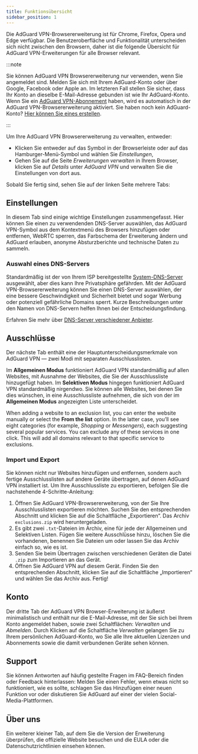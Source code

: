 ```yaml
---
title: Funktionsübersicht
sidebar_position: 1
---
```


Die AdGuard VPN-Browsererweiterung ist für Chrome, Firefox, Opera und Edge verfügbar. Die Benutzeroberfläche und Funktionalität unterscheiden sich nicht zwischen den Browsern, daher ist die folgende Übersicht für AdGuard VPN-Erweiterungen für alle Browser relevant.

:::note

Sie können AdGuard VPN Browsererweiterung nur verwenden, wenn Sie angemeldet sind. Melden Sie sich mit Ihrem AdGuard-Konto oder über Google, Facebook oder Apple an. Im letzteren Fall stellen Sie sicher, dass Ihr Konto an dieselbe E-Mail-Adresse gebunden ist wie Ihr AdGuard-Konto. Wenn Sie ein [AdGuard VPN-Abonnement](/general/subscription) haben, wird es automatisch in der AdGuard VPN-Browsererweiterung aktiviert. Sie haben noch kein AdGuard-Konto? [Hier können Sie eines erstellen](https://auth.adguard.com/registration.html).

:::

Um Ihre AdGuard VPN Browsererweiterung zu verwalten, entweder:

- Klicken Sie entweder auf das Symbol in der Browserleiste oder auf das Hamburger-Menü-Symbol und wählen Sie *Einstellungen*,
- Gehen Sie auf die Seite *Erweiterungen verwalten* in Ihrem Browser, klicken Sie auf *Details* unter *AdGuard VPN* und verwalten Sie die Einstellungen von dort aus.

Sobald Sie fertig sind, sehen Sie auf der linken Seite mehrere Tabs:

## Einstellungen

In diesem Tab sind einige wichtige Einstellungen zusammengefasst. Hier können Sie einen zu verwendenden DNS-Server auswählen, das AdGuard VPN-Symbol aus dem Kontextmenü des Browsers hinzufügen oder entfernen, WebRTC sperren, das Farbschema der Erweiterung ändern und AdGuard erlauben, anonyme Absturzberichte und technische Daten zu sammeln.

### Auswahl eines DNS-Servers

Standardmäßig ist der von Ihrem ISP bereitgestellte [System-DNS-Server](https://adguard-dns.io/kb/general/dns-filtering/#what-is-dns) ausgewählt, aber dies kann Ihre Privatsphäre gefährden. Mit der AdGuard VPN-Browsererweiterung können Sie einen DNS-Server auswählen, der eine bessere Geschwindigkeit und Sicherheit bietet und sogar Werbung oder potenziell gefährliche Domains sperrt. Kurze Beschreibungen unter den Namen von DNS-Servern helfen Ihnen bei der Entscheidungsfindung.

Erfahren Sie mehr über [DNS-Server verschiedener Anbieter](https://adguard-dns.io/kb/general/dns-providers/).

## Ausschlüsse

Der nächste Tab enthält eine der Hauptunterscheidungsmerkmale von AdGuard VPN — zwei Modi mit separaten Ausschlusslisten.

Im **Allgemeinen Modus** funktioniert AdGuard VPN standardmäßig auf allen Websites, mit Ausnahme der Websites, die Sie der Ausschlussliste hinzugefügt haben. Im **Selektiven Modus** hingegen funktioniert AdGuard VPN standardmäßig nirgendwo. Sie können alle Websites, bei denen Sie dies wünschen, in eine Ausschlussliste aufnehmen, die sich von der im **Allgemeinen Modus** angezeigten Liste unterscheidet.

When adding a website to an exclusion list, you can enter the website manually or select the **From the list** option. In the latter case, you’ll see eight categories (for example, *Shopping* or *Messengers*), each suggesting several popular services. You can exclude any of these services in one click. This will add all domains relevant to that specific service to exclusions.

### Import und Export

Sie können nicht nur Websites hinzufügen und entfernen, sondern auch fertige Ausschlusslisten auf andere Geräte übertragen, auf denen AdGuard VPN installiert ist. Um Ihre Ausschlussliste zu exportieren, befolgen Sie die nachstehende 4-Schritte-Anleitung:

1. Öffnen Sie AdGuard VPN-Browsererweiterung, von der Sie Ihre Ausschlusslisten exportieren möchten. Suchen Sie den entsprechenden Abschnitt und klicken Sie auf die Schaltfläche „Exportieren“. Das Archiv `exclusions.zip` wird heruntergeladen.
1. Es gibt zwei `.txt`-Dateien im Archiv, eine für jede der Allgemeinen und Selektiven Listen. Fügen Sie weitere Ausschlüsse hinzu, löschen Sie die vorhandenen, benennen Sie Dateien um oder lassen Sie das Archiv einfach so, wie es ist.
1. Senden Sie beim Übertragen zwischen verschiedenen Geräten die Datei `.zip` zum Importieren an das Gerät.
1. Öffnen Sie AdGuard VPN auf diesem Gerät. Finden Sie den entsprechenden Abschnitt, klicken Sie auf die Schaltfläche „Importieren“ und wählen Sie das Archiv aus. Fertig!

## Konto

Der dritte Tab der AdGuard VPN Browser-Erweiterung ist äußerst minimalistisch und enthält nur die E-Mail-Adresse, mit der Sie sich bei Ihrem Konto angemeldet haben, sowie zwei Schaltflächen: *Verwalten* und *Abmelden*. Durch Klicken auf die Schaltfläche *Verwalten* gelangen Sie zu Ihrem persönlichen AdGuard-Konto, wo Sie alle Ihre aktuellen Lizenzen und Abonnements sowie die damit verbundenen Geräte sehen können.

## Support

Sie können Antworten auf häufig gestellte Fragen im FAQ-Bereich finden oder Feedback hinterlassen: Melden Sie einen Fehler, wenn etwas nicht so funktioniert, wie es sollte, schlagen Sie das Hinzufügen einer neuen Funktion vor oder diskutieren Sie AdGuard auf einer der vielen Social-Media-Plattformen.

## Über uns

Ein weiterer kleiner Tab, auf dem Sie die Version der Erweiterung überprüfen, die offizielle Website besuchen und die EULA oder die Datenschutzrichtlinien einsehen können.
